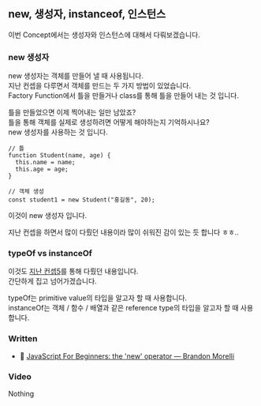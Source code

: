 ## new, 생성자, instanceof, 인스턴스

이번 Concept에서는 생성자와 인스턴스에 대해서 다뤄보겠습니다.<br>

### new 생성자

new 생성자는 객체를 만들어 낼 때 사용됩니다.<br>
지난 컨셉을 다루면서 객체를 만드는 두 가지 방법이 있었습니다.<br>
Factory Function에서 틀을 만들거나 class를 통해 틀을 만들어 내는 것 입니다.<br>

틀을 만들었으면 이제 찍어내는 일만 남았죠?<br>
틀을 통해 객체를 실제로 생성하려면 어떻게 해야하는지 기억하시나요?<br>
new 생성자를 사용하는 것 입니다.

```
// 틀
function Student(name, age) {
  this.name = name;
  this.age = age;
}

// 객체 생성
const student1 = new Student("홍길동", 20);
```

이것이 new 생성자 입니다.<br>

지난 컨셉을 하면서 많이 다뤘던 내용이라 많이 쉬워진 감이 있는 듯 합니다 ㅎㅎ..<br>

### typeOf vs instanceOf

이것도 [지난 컨셉5](https://github.com/ShigatsuEl/33-js-concepts-review/blob/master/Concept5/Concept5.md)를 통해 다뤘던 내용입니다.<br>
간단하게 집고 넘어가겠습니다.<br>

typeOf는 primitive value의 타입을 알고자 할 때 사용합니다.<br>
instanceOf는 객체 / 함수 / 배열과 같은 reference type의 타입을 알고자 할 때 사용합니다.<br>

### Written

- 📜 [JavaScript For Beginners: the 'new' operator — Brandon Morelli](https://codeburst.io/javascript-for-beginners-the-new-operator-cee35beb669e)

### Video

Nothing
